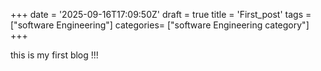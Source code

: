 +++
date = '2025-09-16T17:09:50Z'
draft = true
title = 'First_post'
tags = ["software Engineering"]
categories= ["software Engineering category"]
+++

this is my first blog !!!